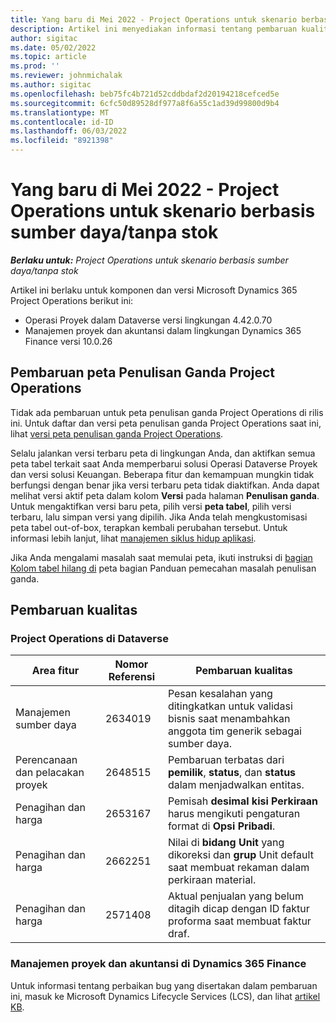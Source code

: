 ```yaml
---
title: Yang baru di Mei 2022 - Project Operations untuk skenario berbasis sumber daya/tanpa stok
description: Artikel ini menyediakan informasi tentang pembaruan kualitas yang tersedia dalam rilis Mei 2022 Microsoft Dynamics 365 Project Operations untuk skenario berbasis sumber daya/non-stok.
author: sigitac
ms.date: 05/02/2022
ms.topic: article
ms.prod: ''
ms.reviewer: johnmichalak
ms.author: sigitac
ms.openlocfilehash: beb75fc4b721d52cddbdaf2d20194218cefced5e
ms.sourcegitcommit: 6cfc50d89528df977a8f6a55c1ad39d99800d9b4
ms.translationtype: MT
ms.contentlocale: id-ID
ms.lasthandoff: 06/03/2022
ms.locfileid: "8921398"
---
```

# <a name="whats-new-may-2022---project-operations-for-resourcenon-stocked-based-scenarios"></a>Yang baru di Mei 2022 - Project Operations untuk skenario berbasis sumber daya/tanpa stok

_**Berlaku untuk:** Project Operations untuk skenario berbasis sumber daya/tanpa stok_

Artikel ini berlaku untuk komponen dan versi Microsoft Dynamics 365 Project Operations berikut ini:

- Operasi Proyek dalam Dataverse versi lingkungan 4.42.0.70
- Manajemen proyek dan akuntansi dalam lingkungan Dynamics 365 Finance versi 10.0.26

## <a name="project-operations-dual-write-maps-updates"></a>Pembaruan peta Penulisan Ganda Project Operations

Tidak ada pembaruan untuk peta penulisan ganda Project Operations di rilis ini. Untuk daftar dan versi peta penulisan ganda Project Operations saat ini, lihat [versi peta penulisan ganda Project Operations](../environment/resource-dual-write-maps.md).

Selalu jalankan versi terbaru peta di lingkungan Anda, dan aktifkan semua peta tabel terkait saat Anda memperbarui solusi Operasi Dataverse Proyek dan versi solusi Keuangan. Beberapa fitur dan kemampuan mungkin tidak berfungsi dengan benar jika versi terbaru peta tidak diaktifkan. Anda dapat melihat versi aktif peta dalam kolom **Versi** pada halaman **Penulisan ganda**. Untuk mengaktifkan versi baru peta, pilih versi **peta tabel**, pilih versi terbaru, lalu simpan versi yang dipilih. Jika Anda telah mengkustomisasi peta tabel out-of-box, terapkan kembali perubahan tersebut. Untuk informasi lebih lanjut, lihat [manajemen siklus hidup aplikasi](/dynamics365/fin-ops-core/dev-itpro/data-entities/dual-write/app-lifecycle-management).

Jika Anda mengalami masalah saat memulai peta, ikuti instruksi di [bagian Kolom tabel hilang di](/dynamics365/fin-ops-core/dev-itpro/data-entities/dual-write/dual-write-troubleshooting-finops-upgrades#missing-table-columns-issue-on-maps) peta bagian Panduan pemecahan masalah penulisan ganda.

## <a name="quality-updates"></a>Pembaruan kualitas
### <a name="project-operations-on-dataverse"></a>Project Operations di Dataverse

| Area fitur | Nomor Referensi | Pembaruan kualitas |
| --- | --- | --- |
| Manajemen sumber daya | 2634019 | Pesan kesalahan yang ditingkatkan untuk validasi bisnis saat menambahkan anggota tim generik sebagai sumber daya. |
| Perencanaan dan pelacakan proyek | 2648515 | Pembaruan terbatas dari **pemilik**, **status**, dan **status** dalam menjadwalkan entitas. |
| Penagihan dan harga | 2653167 | Pemisah **desimal kisi Perkiraan** harus mengikuti pengaturan format di **Opsi Pribadi**. |
| Penagihan dan harga| 2662251 | Nilai di **bidang Unit** yang dikoreksi dan **grup** Unit default saat membuat rekaman dalam perkiraan material. |
| Penagihan dan harga| 2571408 | Aktual penjualan yang belum ditagih dicap dengan ID faktur proforma saat membuat faktur draf. |

### <a name="project-management-and-accounting-in-dynamics-365-finance"></a>Manajemen proyek dan akuntansi di Dynamics 365 Finance

Untuk informasi tentang perbaikan bug yang disertakan dalam pembaruan ini, masuk ke Microsoft Dynamics Lifecycle Services (LCS), dan lihat [artikel KB](https://fix.lcs.dynamics.com/Issue/Details?bugId=662864).

